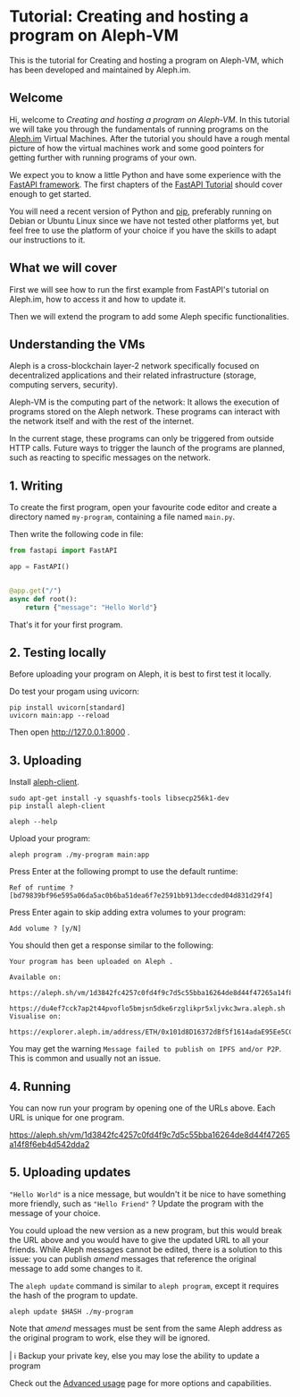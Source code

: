 # Tutorial: Creating and hosting a program on Aleph-VM

This is the tutorial for Creating and hosting a program on Aleph-VM, which has been developed and maintained by Aleph.im.

## Welcome

Hi, welcome to _Creating and hosting a program on Aleph-VM_. In this tutorial we will take you 
through the fundamentals of running programs on the [Aleph.im](https://aleph.im/) Virtual Machines.
After the tutorial you should have a rough mental picture of how the virtual machines work and 
some good pointers for getting further with running programs of your own.

We expect you to know a little Python and have some experience with 
the [FastAPI framework](https://fastapi.tiangolo.com/). 
The first chapters of the [FastAPI Tutorial](https://fastapi.tiangolo.com/tutorial/) should cover
enough to get started.

You will need a recent version of Python and [pip](https://pip.pypa.io/en/stable/), 
preferably running on Debian or Ubuntu Linux since we have not tested other platforms yet, 
but feel free to use the platform of your choice if you have the skills to adapt our instructions to it.

## What we will cover

First we will see how to run the first example from FastAPI's tutorial on Aleph.im, how to
access it and how to update it.

Then we will extend the program to add some Aleph specific functionalities.

## Understanding the VMs

Aleph is a cross-blockchain layer-2 network specifically focused on decentralized applications and
their related infrastructure (storage, computing servers, security).

Aleph-VM is the computing part of the network: It allows the execution of programs stored on the
Aleph network. These programs can interact with the network itself and with the rest of the internet.

In the current stage, these programs can only be triggered from outside HTTP calls. Future ways to
trigger the launch of the programs are planned, such as reacting to specific messages on the
network.

## 1. Writing

To create the first program, open your favourite code editor and create a directory named
`my-program`, containing a file named `main.py`.

Then write the following code in file:
```python
from fastapi import FastAPI

app = FastAPI()


@app.get("/")
async def root():
    return {"message": "Hello World"}
```

That's it for your first program.

## 2. Testing locally

Before uploading your program on Aleph, it is best to first test it locally.

Do test your progam using uvicorn:

```shell
pip install uvicorn[standard]
uvicorn main:app --reload
```

Then open http://127.0.0.1:8000 .

## 3. Uploading

Install [aleph-client](https://github.com/aleph-im/aleph-client).

```shell
sudo apt-get install -y squashfs-tools libsecp256k1-dev
pip install aleph-client
```

```shell
aleph --help
```

Upload your program:

```shell
aleph program ./my-program main:app
```

Press Enter at the following prompt to use the default runtime:
```
Ref of runtime ? [bd79839bf96e595a06da5ac0b6ba51dea6f7e2591bb913deccded04d831d29f4]
```

Press Enter again to skip adding extra volumes to your program:
``` 
Add volume ? [y/N]
```

You should then get a response similar to the following: 
```
Your program has been uploaded on Aleph .

Available on:
  https://aleph.sh/vm/1d3842fc4257c0fd4f9c7d5c55bba16264de8d44f47265a14f8f6eb4d542dda2
  https://du4ef7cck7ap2t44pvoflo5bmjsn5dke6rzglikpr5xljvkc3wra.aleph.sh
Visualise on:
  https://explorer.aleph.im/address/ETH/0x101d8D16372dBf5f1614adaE95Ee5CCE61998Fc9/message/PROGRAM/1d3842fc4257c0fd4f9c7d5c55bba16264de8d44f47265a14f8f6eb4d542dda2
```

You may get the warning `Message failed to publish on IPFS and/or P2P`. 
This is common and usually not an issue.

## 4. Running

You can now run your program by opening one of the URLs above. Each URL is unique for one program.


https://aleph.sh/vm/1d3842fc4257c0fd4f9c7d5c55bba16264de8d44f47265a14f8f6eb4d542dda2

## 5. Uploading updates
 
`"Hello World"` is a nice message, but wouldn't it be nice to have something more friendly, such
as `"Hello Friend"` ? Update the program with the message of your choice.

You could upload the new version as a new program, but this would break the URL above and you
would have to give the updated URL to all your friends. While Aleph messages cannot be edited, 
there is a solution to this issue: you can publish _amend_ messages that reference the original
message to add some changes to it.

The `aleph update` command is similar to `aleph program`, except it requires the hash of the 
program to update.

```shell
aleph update $HASH ./my-program
```

Note that _amend_ messages must be sent from the same Aleph address as the original 
program to work, else they will be ignored.

| ℹ️ Backup your private key, else you may lose the ability to update a program

Check out the [Advanced usage](./ADVANCED.md) page for more options and capabilities.
